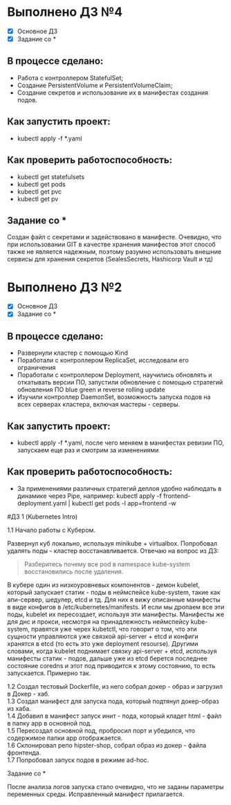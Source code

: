 # Выполнено ДЗ №4

 - [x] Основное ДЗ
 - [x] Задание со *

## В процессе сделано:
 -  Работа с контроллером StatefulSet;
 -  Создание PersistentVolume и PersistentVolumeClaim;
 -  Создание секретов и использование их в манифестах создания подов.


## Как запустить проект:
 - kubectl apply -f *.yaml

## Как проверить работоспособность:
- kubectl get statefulsets
- kubectl get pods
- kubectl get pvc
- kubectl get pv 

## Задание со *

Создан файл с секретами и задействовано в манифесте. Очевидно, что при использовании GIT в качестве хранения манифестов
этот способ также не является надежным, поэтому разумно использовать внешние сервисы для хранения секретов (SealesSecrets, Hashicorp Vault и тд)


# Выполнено ДЗ №2

 - [x] Основное ДЗ
 - [x] Задание со *

## В процессе сделано:
 -  Развернули кластер с помощью Kind
 -  Поработали с контроллером ReplicaSet, исследовали его ограничения
 -  Поработали с контроллером Deployment, научились обновлять и откатывать версии ПО,
     запустили обновление с помощью стратегий обновления ПО blue green и reverse rolling update
 -  Изучили контроллер DaemonSet, возможность запуска подов на всех серверах кластера, включая мастеры - 
     серверы.

## Как запустить проект:
 - kubectl apply -f *.yaml, после чего меняем в манифестах ревизии ПО, запускаем еще раз и смотрим за изменениями

## Как проверить работоспособность:
 - За применениями различных стратегий  деплоя удобно наблюдать в динамике через Pipe, например:
   kubectl apply -f frontend-deployment.yaml | kubectl get pods -l app=frontend -w

#ДЗ 1 (Kubernetes Intro)

1.1 Начало работы с Кубером.

Развернул куб локально, используя minikube + virtualbox. Попробовал удалять поды - кластер восстанавливается.
Отвечаю на вопрос из ДЗ:

> Разберитесь почему все pod в namespace kube-system восстановились
> после удаления.

В кубере один из низкоуровневых компонентов - демон kubelet, который запускает статик - поды в неймспейсе kube-system, такие как апи-сервер, шедулер, etcd и тд. Для них я вижу описанные манифесты в виде конфигов в /etc/kubernetes/manifests. И если мы дропаем все эти поды, kubelet их пересоздает, используя эти манифесты.
Манифесты же для днс и прокси, несмотря на принадлежность неймспейсу kube-system, правятся уже черех kubetctl,
что говорит о том, что эти сущности управляются уже связкой api-server + etcd и конфиги хранятся в etcd (то есть это уже deployment resourse).
Другими словами, когда kubelet поднимает связку api-server + etcd, используя манифесты статик - подов, дальше уже из etcd берется последнее состояние coredns и этот под приводится к этому состоянию, то есть запускается. Примерно так.

1.2 Создал тестовый Dockerfile, из него собрал докер - образ и загрузил в Докер - хаб. <br />
1.3 Создал манифест для запуска пода, который подтянул докер-образ из хаба. <br />
1.4 Добавил в манифест запуск инит - пода, который кладет html - файл в папку app в основной под. <br />
1.5 Пересоздал основной под, пробросил порт и убедился, что содержимое папки app отображается. <br />
1.6 Cклонировал репо hipster-shop, собрал образ из докер - файла фронтенда. <br />
1.7 Попробовал запуск подов в режиме  ad-hoc. <br />

Задание со *

После анализа логов запуска стало очевидно, что не заданы параметры переменных среды.
Исправленный манифест прилагается.





